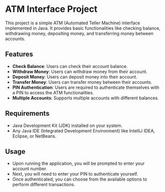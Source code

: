 # ATM Interface Project

This project is a simple ATM (Automated Teller Machine) interface implemented in Java. It provides basic functionalities like checking balance, withdrawing money, depositing money, and transferring money between accounts.

## Features

- **Check Balance**: Users can check their account balance.
- **Withdraw Money**: Users can withdraw money from their account.
- **Deposit Money**: Users can deposit money into their account.
- **Transfer Money**: Users can transfer money between their accounts.
- **PIN Authentication**: Users are required to authenticate themselves with a PIN to access the ATM functionalities.
- **Multiple Accounts**: Supports multiple accounts with different balances.

## Requirements

- Java Development Kit (JDK) installed on your system.
- Any Java IDE (Integrated Development Environment) like IntelliJ IDEA, Eclipse, or NetBeans.

## Usage

- Upon running the application, you will be prompted to enter your account number.
- Next, you will need to enter your PIN to authenticate yourself.
- Once authenticated, you can choose from the available options to perform different transactions.
